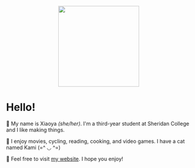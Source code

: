 <p align="center"><img src="https://user-images.githubusercontent.com/84748829/167641084-10e8231b-0087-4bcc-95ac-0975da71d81f.GIF" width="220"></p>

# Hello!
🌈 My name is Xiaoya _(she/her)_. I'm a third-year student at Sheridan College and I like making things.  
  
🌳 I enjoy movies, cycling, reading, cooking, and video games. I have a cat named Kami (=^ ◡ ^=) 
  
💜 Feel free to visit [my website](https://xiaoyazz.github.io/XiaoyaZou/). I hope you enjoy!
